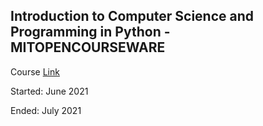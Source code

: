 ## Introduction to Computer Science and Programming in Python - MITOPENCOURSEWARE

Course [Link](https://ocw.mit.edu/courses/electrical-engineering-and-computer-science/6-0001-introduction-to-computer-science-and-programming-in-python-fall-2016/)

Started: June 2021

Ended: July 2021
